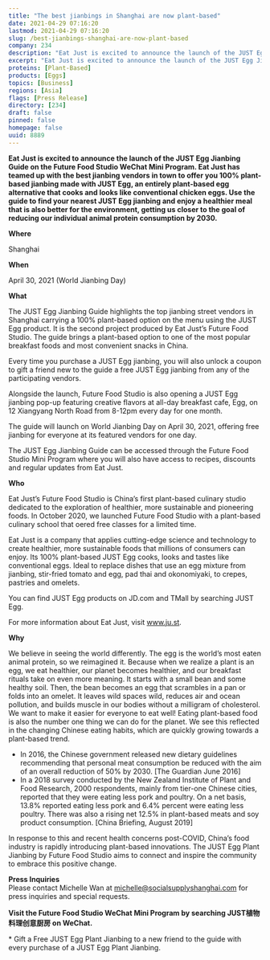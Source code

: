 ```yaml
---
title: "The best jianbings in Shanghai are now plant-based"
date: 2021-04-29 07:16:20
lastmod: 2021-04-29 07:16:20
slug: /best-jianbings-shanghai-are-now-plant-based
company: 234
description: "Eat Just is excited to announce the launch of the JUST Egg Jianbing Guide on the Future Food Studio WeChat Mini Program. Eat Just has teamed up with the best jianbing vendors in town to offer you 100% plant-based jianbing made with JUST Egg, an entirely plant-based egg alternative that cooks and looks like conventional chicken eggs. Use the guide to find your nearest JUST Egg jianbing and enjoy a healthier meal that is also better for the environment, getting us closer to the goal of reducing our individual animal protein consumption by 2030."
excerpt: "Eat Just is excited to announce the launch of the JUST Egg Jianbing Guide on the Future Food Studio WeChat Mini Program. Eat Just has teamed up with the best jianbing vendors in town to offer you 100% plant-based jianbing made with JUST Egg, an entirely plant-based egg alternative that cooks and looks like conventional chicken eggs. Use the guide to find your nearest JUST Egg jianbing and enjoy a healthier meal that is also better for the environment, getting us closer to the goal of reducing our individual animal protein consumption by 2030."
proteins: [Plant-Based]
products: [Eggs]
topics: [Business]
regions: [Asia]
flags: [Press Release]
directory: [234]
draft: false
pinned: false
homepage: false
uuid: 8889
---
```

<p><strong>Eat Just is excited to announce the launch of the JUST Egg Jianbing Guide on the Future Food Studio WeChat Mini Program. Eat Just has teamed up with the best jianbing vendors in town to offer you 100% plant-based jianbing made with JUST Egg, an entirely plant-based egg alternative that cooks and looks like conventional chicken eggs. Use the guide to find your nearest JUST Egg jianbing and enjoy a healthier meal that is also better for the environment, getting us closer to the goal of reducing our individual animal protein consumption by 2030.</strong></p>
<p><strong>Where</strong></p>
<p>Shanghai</p>
<p><strong>When</strong></p>
<p>April 30, 2021 (World Jianbing Day)</p>
<p><strong>What</strong></p>
<p>The JUST Egg Jianbing Guide highlights the top jianbing street vendors in Shanghai carrying a 100% plant-based option on the menu using the JUST Egg product. It is the second project produced by Eat Just’s Future Food Studio. The guide brings a plant-based option to one of the most popular breakfast foods and most convenient snacks in China.</p>
<p>Every time you purchase a JUST Egg jianbing, you will also unlock a coupon to gift a friend new to the guide a free JUST Egg jianbing from any of the participating vendors.</p>
<p>Alongside the launch, Future Food Studio is also opening a JUST Egg jianbing pop-up featuring creative flavors at all-day breakfast cafe, Egg, on 12 Xiangyang North Road from 8-12pm every day for one month.</p>
<p>The guide will launch on World Jianbing Day on April 30, 2021, offering free jianbing for everyone at its featured vendors for one day.</p>
<p>The JUST Egg Jianbing Guide can be accessed through the Future Food Studio Mini Program where you will also have access to recipes, discounts and regular updates from Eat Just.</p>
<p><strong>Who</strong></p>
<p>Eat Just’s Future Food Studio is China’s first plant-based culinary studio dedicated to the exploration of healthier, more sustainable and pioneering foods. In October 2020, we launched Future Food Studio with a plant-based culinary school that oered free classes for a limited time.</p>
<p>Eat Just is a company that applies cutting-edge science and technology to create healthier, more sustainable foods that millions of consumers can enjoy. Its 100% plant-based JUST Egg cooks, looks and tastes like conventional eggs. Ideal to replace dishes that use an egg mixture from jianbing, stir-fried tomato and egg, pad thai and okonomiyaki, to crepes, pastries and omelets.</p>
<p>You can find JUST Egg products on JD.com and TMall by searching JUST Egg.</p>
<p>For more information about Eat Just, visit <a href="http://www.ju.st">www.ju.st</a>.</p>
<p><strong>Why</strong></p>
<p>We believe in seeing the world differently. The egg is the world’s most eaten animal protein, so we reimagined it. Because when we realize a plant is an egg, we eat healthier, our planet becomes healthier, and our breakfast rituals take on even more meaning. It starts with a small bean and some healthy soil. Then, the bean becomes an egg that scrambles in a pan or folds into an omelet. It leaves wild spaces wild, reduces air and ocean pollution, and builds muscle in our bodies without a milligram of cholesterol. We want to make it easier for everyone to eat well! Eating plant-based food is also the number one thing we can do for the planet. We see this reflected in the changing Chinese eating habits, which are quickly growing towards a plant-based trend.</p>
<ul>
<li>In 2016, the Chinese government released new dietary guidelines recommending that personal meat consumption be reduced with the aim of an overall reduction of 50% by 2030. [The Guardian June 2016]</li>
<li>In a 2018 survey conducted by the New Zealand Institute of Plant and Food Research, 2000 respondents, mainly from tier-one Chinese cities, reported that they were eating less pork and poultry. On a net basis, 13.8% reported eating less pork and 6.4% percent were eating less poultry. There was also a rising net 12.5% in plant-based meats and soy product consumption. [China Briefing, August 2019]</li>
</ul>
<p>In response to this and recent health concerns post-COVID, China’s food industry is rapidly introducing plant-based innovations. The JUST Egg Plant Jianbing by Future Food Studio aims to connect and inspire the community to embrace this positive change.</p>
<p><strong>Press Inquiries</strong><br />
Please contact Michelle Wan at <a href="mailto:michelle@socialsupplyshanghai.com">michelle@socialsupplyshanghai.com</a> for press inquiries and special requests.</p>
<p><strong>Visit the Future Food Studio WeChat Mini Program by searching JUST植物料理创意厨房 on WeChat.</strong></p>
<p>* Gift a Free JUST Egg Plant Jianbing to a new friend to the guide with every purchase of a JUST Egg Plant Jianbing.</p>
